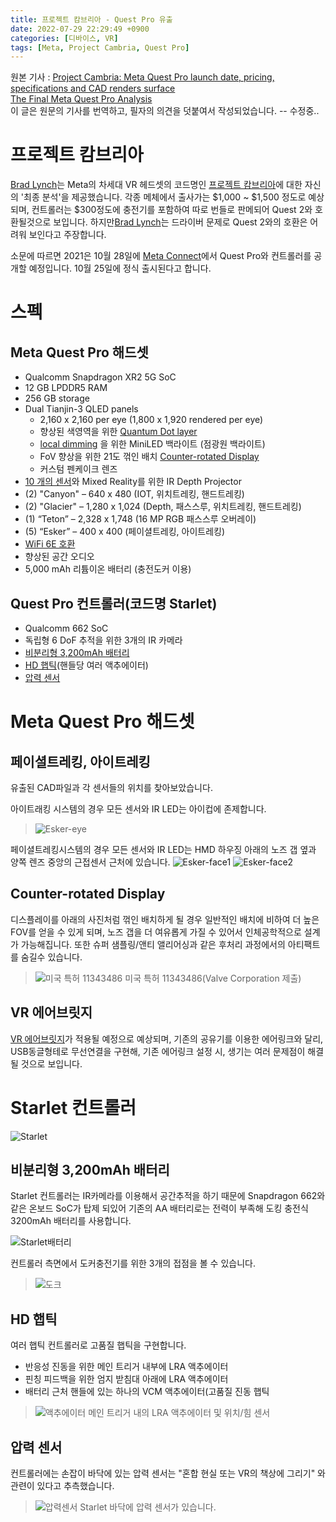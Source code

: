 ```yaml
---
title: 프로젝트 캄브리아 - Quest Pro 유출
date: 2022-07-29 22:29:49 +0900
categories: [디바이스, VR]
tags: [Meta, Project Cambria, Quest Pro]
---
```

원본 기사 : [Project Cambria: Meta Quest Pro launch date, pricing, specifications and CAD renders surface](https://www.notebookcheck.net/Project-Cambria-Meta-Quest-Pro-launch-date-pricing-specifications-and-CAD-renders-surface.637049.0.html)  
[The Final Meta Quest Pro Analysis](https://sadlyinreality.com/the-final-meta-quest-pro-analysis/)  
이 글은 원문의 기사를 번역하고, 필자의 의견을 덧붙여서 작성되었습니다. -- 수정중..

# 프로젝트 캄브리아

[Brad Lynch](https://sadlyinreality.com/)는 Meta의 차세대 VR 헤드셋의 코드명인 [프로젝트 캄브리아](https://it.donga.com/102183/)에 대한 자신의 '최종 분석'을 제공했습니다. 각종 메체에서  출사가는 &#36;1,000 ~ &#36;1,500 정도로 예상되며, 컨트롤러는 &#36;300정도에 충전기를 포함하여 따로 번들로 판메되어 Quest 2와 호환될것으로 보입니다. 하지만[Brad Lynch](https://sadlyinreality.com/)는 드라이버 문제로 
Quest 2와의 호환은 어려워 보인다고 주장합니다.

소문에 따르면 2021은 10월 28일에 [Meta Connect](https://meta-connect.io/)에서 Quest Pro와 컨트롤러를 공개할 예정입니다. 10월 25일에 정식 출시된다고 합니다.

# 스펙

## Meta Quest Pro 해드셋
- Qualcomm Snapdragon XR2 5G SoC
- 12 GB LPDDR5 RAM
- 256 GB storage
- Dual Tianjin-3 QLED panels
    - 2,160 x 2,160 per eye (1,800 x 1,920 rendered per eye)
    - 향상된 색영역을 위한 [Quantum Dot layer](https://www.samsungdisplay.com/kor/tech/quantum-dot.jsp)
    - [local dimming](https://news.lgdisplay.com/kr/2016/01/local-dimming/) 을 위한 MiniLED 백라이트 (점광원 백라이트)
    - FoV 향상을 위한 21도 꺾인 배치 [Counter-rotated Display](#counter-rotated-display)
    - 커스텀 펜케이크 렌즈
- [10 개의 센서](#페이셜트레킹-아이트레킹)와 Mixed Reality를 위한 IR Depth Projector
- (2) "Canyon" – 640 x 480 (IOT, 위치트레킹, 핸드트레킹)
- (2) "Glacier" – 1,280 x 1,024 (Depth, 패스스루, 위치트레킹, 핸드트레킹)
- (1) “Teton” – 2,328 x 1,748 (16 MP RGB 패스스루 오버레이)
- (5) “Esker” – 400 x 400 (페이셜트레킹, 아이트레킹)
- [WiFi 6E 호환](#vr-에어브릿지)
- 향상된 공간 오디오
- 5,000 mAh 리튬이온 배터리 (충전도커 이용)

## Quest Pro 컨트롤러(코드명 Starlet)

- Qualcomm 662 SoC
- 독립형 6 DoF 추적을 위한 3개의 IR 카메라
- [비분리형 3,200mAh 배터리](#비분리형-3200mah-배터리)
- [HD 햅틱](#hd-햅틱)(핸들당 여러 액추에이터)
- [압력 센서](#압력-센서)

# Meta Quest Pro 해드셋

## 페이셜트레킹, 아이트레킹

유출된 CAD파일과 각 센서들의 위치를 찾아보았습니다.

아이트래킹 시스템의 경우 모든 센서와 IR LED는 아이컵에 존제합니다.

> ![Esker-eye](https://user-images.githubusercontent.com/16241081/181791259-f5943d6c-35b0-49be-a091-91484685d1bd.PNG)

페이셜트레킹시스템의 경우 모든 센서와 IR LED는 HMD 하우징 아래의 노즈 갭 옆과 양쪽 렌즈 중앙의 근접센서 근처에 있습니다.
![Esker-face1](https://user-images.githubusercontent.com/16241081/181791292-75fc974a-f0a4-4694-91f6-e31884c30acb.PNG)
![Esker-face2](https://user-images.githubusercontent.com/16241081/181862639-e1f8843d-7aaa-41a3-9a62-da17c724e4de.png)


## Counter-rotated Display

디스플레이를 아래의 사진처럼 꺾인 배치하게 될 경우 일반적인 배치에 비하여 더 높은 FOV를 얻을 수 있게 되며, 노즈 갭을 더 여유롭게 가질 수 있어서 인체공학적으로 설계가 가능해집니다. 또한 슈퍼 샘플링/앤티 앨리어싱과 같은 후처리 과정에서의 아티팩트를 숨길수 있습니다.

> ![미국 특허 11343486](https://sadlyinreality.com/wp-content/uploads/2022/07/image-1.png)
> 미국 특허 11343486(Valve Corporation 제출)

## VR 에어브릿지

[VR 에어브릿지](https://twitter.com/SadlyItsBradley/status/1516793140916723722?s=20&t=ljaGZ6KlQPZpDmN6hwmcqA)가 적용될 예정으로 예상되며, 기존의 공유기를 이용한 에어링크와 달리, USB동글형테로 무선연결을 구현해, 기존 에어링크 설정 시, 생기는 여러 문제점이 해결될 것으로 보입니다.

# Starlet 컨트롤러

![Starlet](https://sadlyinreality.com/wp-content/uploads/2022/07/D5F55E14-CDEA-4239-BE4A-C02E0899AAF9_1_102_o-1024x699.jpeg)

## 비분리형 3,200mAh 배터리

Starlet 컨트롤러는 IR카메라를 이용해서 공간추적을 하기 때문에 Snapdragon 662와 같은 온보드 SoC가 탑제 되있어 기존의 AA 배터리로는 전력이 부족해 도킹 충전식 3200mAh 배터리를 사용합니다.  

![Starlet배터리](https://sadlyinreality.com/wp-content/uploads/2022/07/image-9.png)

컨트롤러 측면에서 도커충전기를 위한 3개의 접점을 볼 수 있습니다.

> ![도크](https://sadlyinreality.com/wp-content/uploads/2022/07/image-7-1024x613.png)

## HD 햅틱

여러 햅틱 컨트롤러로 고품질 햅틱을 구현합니다.

- 반응성 진동을 위한 메인 트리거 내부에 LRA 액추에이터
- 핀칭 피드백을 위한 엄지 받침대 아래에 LRA 액추에이터
- 배터리 근처 핸들에 있는 하나의 VCM 액추에이터(고품질 진동 햅틱

> ![액추에이터](https://sadlyinreality.com/wp-content/uploads/2022/07/image-8-1024x787.png)
> 메인 트리거 내의 LRA 액추에이터 및 위치/힘 센서

## 압력 센서

컨트롤러에는 손잡이 바닥에 있는 압력 센서는 "혼합 현실 또는 VR의 책상에 그리기" 와 관련이 있다고 추측했습니다.

> ![압력센서](https://sadlyinreality.com/wp-content/uploads/2022/07/image-6.png)
> Starlet 바닥에 압력 센서가 있습니다.
